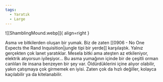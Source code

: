 ```yaml
---
tags:
  - Yaratık
  - Large
---  
```

  
![[ShamblingMound.webp]]{ align=right }  
  
Asma ve bitkilerden oluşan bir yumak. Biz de zaten [[0906 - No One Expects the Rand Inquisition|jungle tipi bir yerde]] karşılaştık. Yalnız gerçekten çok lanet yaratıklar. Mesela bitki ama ateşten az etkileniyor, elektrik atıyorsun iyileşiyor... Bu asma yumağının içinde bir de çeşitli orman canlıları ile insana benzeyen bir şey var. Öldürdüklerini içine alıyor olabilir, yakın çatışmaya çok girmemek en iyisi. Zaten çok da hızlı değiller, kolayca kaçılabilir ya da kitelanabilir.